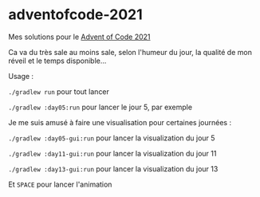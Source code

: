 # adventofcode-2021

Mes solutions pour le [Advent of Code 2021](https://adventofcode.com/)

Ca va du très sale au moins sale, selon l'humeur du jour, la qualité de mon réveil et le temps disponible...

Usage : 

`./gradlew run` pour tout lancer

`./gradlew :day05:run` pour lancer le jour 5, par exemple

Je me suis amusé à faire une visualisation pour certaines journées :

`./gradlew :day05-gui:run` pour lancer la visualization du jour 5

`./gradlew :day11-gui:run` pour lancer la visualization du jour 11

`./gradlew :day13-gui:run` pour lancer la visualization du jour 13

Et `SPACE` pour lancer l'animation 